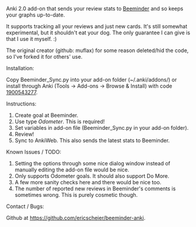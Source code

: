 Anki 2.0 add-on that sends your review stats to [Beeminder](beeminder.com) and so keeps your graphs up-to-date.

It supports tracking all your reviews and just new cards. It's still somewhat experimental, but it shouldn't eat your dog. The only guarantee I can give is that I use it myself. :)

The original creator (github: muflax) for some reason deleted/hid the code, so I've forked it for others' use.

Installation:

Copy Beeminder_Sync.py into your add-on folder (~/.anki/addons/) or install through Anki (Tools -> Add-ons -> Browse & Install) with code [1900543277](https://beta.ankiweb.net/shared/info/1900543277).

Instructions:

1. Create goal at Beeminder.
2. Use type *Odometer*. This is required!
3. Set variables in add-on file (Beeminder_Sync.py in your add-on folder).
4. Review!
5. Sync to AnkiWeb. This also sends the latest stats to Beeminder.

Known Issues / TODO:

1. Setting the options through some nice dialog window instead of manually editing the add-on file would be nice.
2. Only supports Odometer goals. It should also support Do More.
3. A few more sanity checks here and there would be nice too.
4. The number of reported new reviews in Beeminder's comments is sometimes wrong. This is purely cosmetic though.

Contact / Bugs:

Github at <https://github.com/ericscheier/beeminder-anki>.
